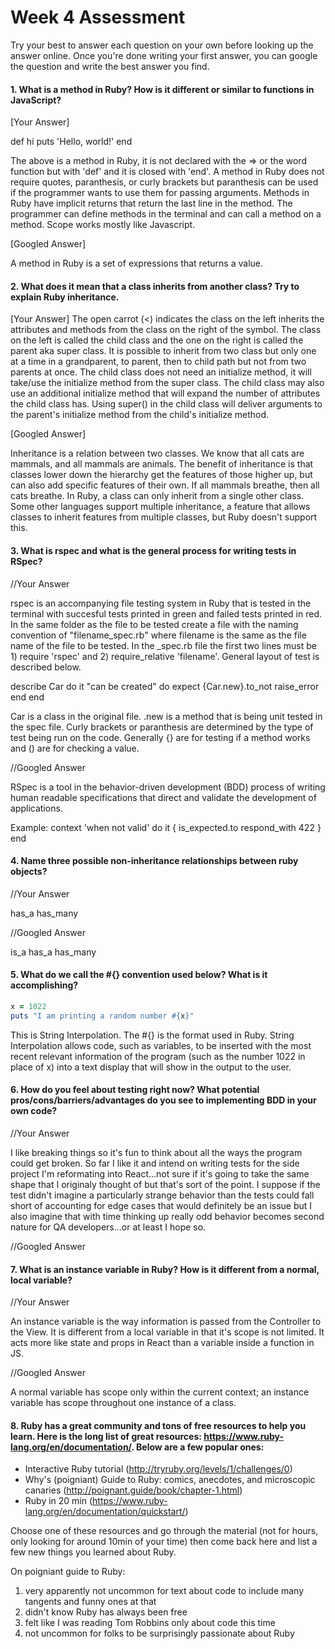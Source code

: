 # Week 4 Assessment

Try your best to answer each question on your own before looking up the answer online. Once you're done writing your first answer, you can google the question and write the best answer you find.


#### 1. What is a method in Ruby? How is it different or similar to functions in JavaScript?


[Your Answer]

def hi
    puts 'Hello, world!'
end

The above is a method in Ruby, it is not declared with the => or the word function but with 'def' and it is closed with 'end'.  A method in Ruby does not require quotes, paranthesis, or curly brackets but paranthesis can be used if the programmer wants to use them for passing arguments.  Methods in Ruby have implicit returns that return the last line in the method.  The programmer can define methods in the terminal and can call a method on a method.  Scope works mostly like Javascript.  

[Googled Answer]

A method in Ruby is a set of expressions that returns a value.

#### 2. What does it mean that a class inherits from another class? Try to explain Ruby inheritance. 


[Your Answer]
The open carrot (<) indicates the class on the left inherits the attributes and methods from the class on the right of the symbol.  The class on the left is called the child class and the one on the right is called the parent aka super class.  It is possible to inherit from two class but only one at a time in a grandparent, to parent, then to child path but not from two parents at once.  The child class does not need an initialize method, it will take/use the initialize method from the super class.  The child class may also use an additional initialize method that will expand the number of attributes the child class has.  Using super() in the child class will deliver arguments to the parent's initialize method from the child's initialize method.  

[Googled Answer]

Inheritance is a relation between two classes. We know that all cats are mammals, and all mammals are animals. The benefit of inheritance is that classes lower down the hierarchy get the features of those higher up, but can also add specific features of their own. If all mammals breathe, then all cats breathe. In Ruby, a class can only inherit from a single other class. Some other languages support multiple inheritance, a feature that allows classes to inherit features from multiple classes, but Ruby doesn't support this.

#### 3. What is rspec and what is the general process for writing tests in RSpec?

//Your Answer

rspec is an accompanying file testing system in Ruby that is tested in the terminal with succesful tests printed in green and failed tests printed in red.  In the same folder as the file to be tested create a file with the naming convention of "filename_spec.rb" where filename is the same as the file name of the file to be tested.  In the _spec.rb file the first two lines must be 1) require 'rspec' and 2) require_relative 'filename'.  General layout of test is described below.

describe Car do
    it "can be created" do
        expect {Car.new}.to_not raise_error
    end
end

Car is a class in the original file.  .new is a method that is being unit tested in the spec file.  Curly brackets or paranthesis are determined by the type of test being run on the code.  Generally {} are for testing if a method works and () are for checking a value.


//Googled Answer

RSpec is a tool in the behavior-driven development (BDD) process of writing human readable specifications that direct and validate the development of applications. 

Example:
context 'when not valid' do
  it { is_expected.to respond_with 422 }
end

#### 4. Name three possible non-inheritance relationships between ruby objects? 

//Your Answer

has_a
has_many


//Googled Answer

is_a
has_a
has_many

#### 5. What do we call the #{} convention used below? What is it accomplishing?

```ruby
x = 1022
puts "I am printing a random number #{x}"
```

This is String Interpolation.  The #{} is the format used in Ruby.  String Interpolation allows code, such as variables, to be inserted with the most recent relevant information of the program (such as the number 1022 in place of x) into a text display that will show in the output to the user.

#### 6. How do you feel about testing right now? What potential pros/cons/barriers/advantages do you see to implementing BDD in your own code?

//Your Answer

I like breaking things so it's fun to think about all the ways the program could get broken.  So far I like it and intend on writing tests for the side project I'm reformating into React...not sure if it's going to take the same shape that I originaly thought of but that's sort of the point.  I suppose if the test didn't imagine a particularly strange behavior than the tests could fall short of accounting for edge cases that would definitely be an issue but I also imagine that with time thinking up really odd behavior becomes second nature for QA developers...or at least I hope so.

//Googled Answer


#### 7. What is an instance variable in Ruby? How is it different from a normal, local variable?

//Your Answer

An instance variable is the way information is passed from the Controller to the View.  It is different from a local variable in that it's scope is not limited.  It acts more like state and props in React than a variable inside a function in JS.

//Googled Answer

A normal variable has scope only within the current context; an instance variable has scope throughout one instance of a class.

#### 8. Ruby has a great community and tons of free resources to help you learn. Here is the long list of great resources: https://www.ruby-lang.org/en/documentation/. Below are a few popular ones:
- Interactive Ruby tutorial (http://tryruby.org/levels/1/challenges/0)
- Why's (poigniant) Guide to Ruby: comics, anecdotes, and microscopic canaries (http://poignant.guide/book/chapter-1.html)
- Ruby in 20 min (https://www.ruby-lang.org/en/documentation/quickstart/)


Choose one of these resources and go through the material (not for hours, only looking for around 10min of your time) then come back here and list a few new things you learned about Ruby.


On poigniant guide to Ruby:

1) very apparently not uncommon for text about code to include many tangents and funny ones at that
2) didn't know Ruby has always been free
3) felt like I was reading Tom Robbins only about code this time
4) not uncommon for folks to be surprisingly passionate about Ruby
